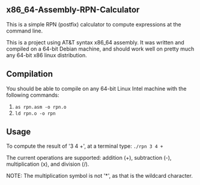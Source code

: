 ## x86_64-Assembly-RPN-Calculator
This is a simple RPN (postfix) calculator to compute expressions at the command line.

This is a project using AT&T syntax x86_64 assembly. It was written and compiled on a 64-bit Debian machine, and should work well on pretty much any 64-bit x86 linux distribution.

## Compilation
You should be able to compile on any 64-bit Linux Intel machine with the following commands:

1. `as rpn.asm -o rpn.o`
2. `ld rpn.o -o rpn`

## Usage
To compute the result of '3 4 +', at a terminal type:
`./rpn 3 4 +`

The current operations are supported: addition (+), subtraction (-), multiplication (x), and division (/).

NOTE: The multiplication symbol is not '*', as that is the wildcard character.
